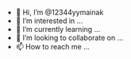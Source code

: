 - 👋 Hi, I’m @12344yymainak
- 👀 I’m interested in ...
- 🌱 I’m currently learning ...
- 💞️ I’m looking to collaborate on ...
- 📫 How to reach me ...

<!---
12344yymainak/12344yymainak is a ✨ special ✨ repository because its `README.md` (this file) appears on your GitHub profile.
You can click the Preview link to take a look at your changes.
--->

